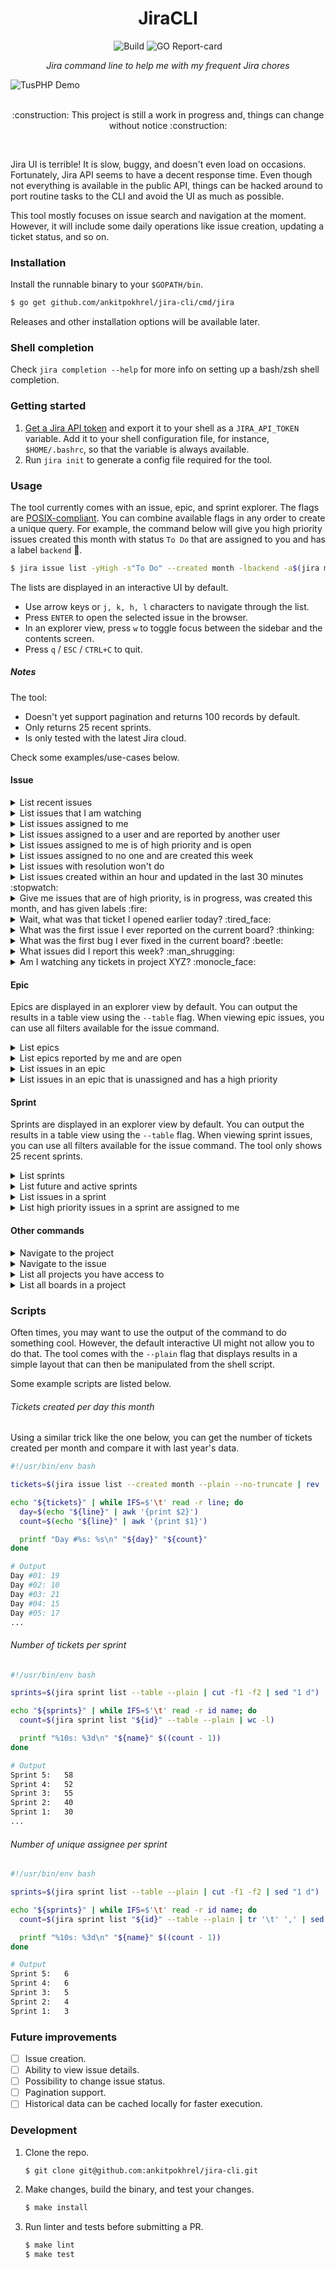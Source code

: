 <h1 align="center">JiraCLI</h1>

<div>
    <p align="center">
        <img alt="Build" src="https://img.shields.io/github/workflow/status/ankitpokhrel/jira-cli/build?style=flat-square" />
        <img alt="GO Report-card" src="https://goreportcard.com/badge/github.com/ankitpokhrel/jira-cli?style=flat-square" />
    </p>
    <p align="center">
        <i>Jira command line to help me with my frequent Jira chores</i>
    </p>
    <img align="center" alt="TusPHP Demo" src=".github/assets/demo.gif" /><br/><br/>
    <p align="center">:construction: This project is still a work in progress and, things can change without notice :construction:</p><br/>
</div>

Jira UI is terrible! It is slow, buggy, and doesn't even load on occasions. Fortunately, Jira API seems to have a decent response time.
Even though not everything is available in the public API, things can be hacked around to port routine tasks to the CLI and avoid
the UI as much as possible.

This tool mostly focuses on issue search and navigation at the moment. However, it will include some daily operations like issue creation,
updating a ticket status, and so on.

### Installation
Install the runnable binary to your `$GOPATH/bin`.

```sh
$ go get github.com/ankitpokhrel/jira-cli/cmd/jira
```

Releases and other installation options will be available later.

### Shell completion
Check `jira completion --help` for more info on setting up a bash/zsh shell completion. 

### Getting started
1. [Get a Jira API token](https://id.atlassian.com/manage-profile/security/api-tokens) and export it to your shell as a `JIRA_API_TOKEN` variable.
    Add it to your shell configuration file, for instance, `$HOME/.bashrc`, so that the variable is always available.
2. Run `jira init` to generate a config file required for the tool.

### Usage
The tool currently comes with an issue, epic, and sprint explorer. The flags are [POSIX-compliant](https://www.gnu.org/software/libc/manual/html_node/Argument-Syntax.html).
You can combine available flags in any order to create a unique query. For example, the command below will give you high priority issues created this month
with status `To Do` that are assigned to you and has a label `backend` :exploding_head:.
```sh
$ jira issue list -yHigh -s"To Do" --created month -lbackend -a$(jira me)
```

The lists are displayed in an interactive UI by default. 
- Use arrow keys or `j, k, h, l` characters to navigate through the list. 
- Press `ENTER` to open the selected issue in the browser.
- In an explorer view, press `w` to toggle focus between the sidebar and the contents screen.
- Press `q` / `ESC` / `CTRL+C` to quit.

##### Notes
The tool:
- Doesn't yet support pagination and returns 100 records by default.
- Only returns 25 recent sprints. 
- Is only tested with the latest Jira cloud. 

Check some examples/use-cases below.

#### Issue

<details><summary>List recent issues</summary>

```
$ jira issue list
```
</details>

<details><summary>List issues that I am watching</summary>

```sh
$ jira issue list -w
```
</details>

<details><summary>List issues assigned to me</summary>

```sh
$ jira issue list -a$(jira me)
```
</details>

<details><summary>List issues assigned to a user and are reported by another user</summary>

```sh
$ jira issue list -a"User A" -r"User B"
```
</details>

<details><summary>List issues assigned to me is of high priority and is open</summary>

```sh
$ jira issue list -a$(jira me) -yHigh -sopen
```
</details>

<details><summary>List issues assigned to no one and are created this week</summary>

```sh
$ jira issue list -ax --created week
```
</details>

<details><summary>List issues with resolution won't do</summary>

```sh
$ jira issue list -R"Won't do"
```
</details>

<details><summary>List issues created within an hour and updated in the last 30 minutes :stopwatch:</summary>

```sh
$ jira issue list --created -1h --updated -30m
```
</details>

<details><summary>Give me issues that are of high priority, is in progress, was created this month, and has given labels :fire:</summary>

```sh
$ jira issue list -yHigh -s"In Progress" --created month -lbackend -l"high prio"
```
</details>

<details><summary>Wait, what was that ticket I opened earlier today? :tired_face:</summary>

 ```sh
 $ jira issue list --history
 ```
</details>

<details><summary>What was the first issue I ever reported on the current board? :thinking:</summary>

```sh
$ jira issue list -r$(jira me) --reverse
```
</details>

<details><summary>What was the first bug I ever fixed in the current board? :beetle:</summary>

```sh
$ jira issue list -a$(jira me) -tBug sDone -rFixed --reverse
```
</details>

<details><summary>What issues did I report this week? :man_shrugging:</summary>

```sh
$ jira issue list -r$(jira me) --created week
```
</details>

<details><summary>Am I watching any tickets in project XYZ? :monocle_face:</summary>

```sh
$ jira issue list -w -pXYZ
```
</details>

#### Epic

Epics are displayed in an explorer view by default. You can output the results in a table view using the `--table` flag.
When viewing epic issues, you can use all filters available for the issue command.

<details><summary>List epics</summary>

```sh
$ jira epic list

// or, in a table view
$ jira epic list --table
```
</details>

<details><summary>List epics reported by me and are open</summary>

```sh
$ jira epic list -r$(jira me) -sOpen
```
</details>

<details><summary>List issues in an epic</summary>

```sh
$ jira epic list KEY-1

// list all issue in an epic KEY-1 that is unassigned and has a high priority
$ jira epic list KEY-1 -ax -yHigh
```
</details>

<details><summary>List issues in an epic that is unassigned and has a high priority</summary>

```sh
$ jira epic list KEY-1 -ax -yHigh
```
</details>

#### Sprint

Sprints are displayed in an explorer view by default. You can output the results in a table view using the `--table` flag.
When viewing sprint issues, you can use all filters available for the issue command. The tool only shows 25 recent sprints.

<details><summary>List sprints</summary>

```sh
$ jira sprint list

// or, in a table view
$ jira sprint list --table
```
</details>

<details><summary>List future and active sprints</summary>

```sh
$ jira sprint list --state future,active
```
</details>

<details><summary>List issues in a sprint</summary>

```sh
// you can get sprint id with `jira sprint list` or `jira sprint list --table`
$ jira sprint list SPRINT_ID
```
</details>

<details><summary>List high priority issues in a sprint are assigned to me</summary>

```sh
$ jira sprint list SPRINT_ID -yHigh -a$(jira me)
```
</details>

#### Other commands

<details><summary>Navigate to the project</summary>

```sh
$ jira open
```
</details>

<details><summary>Navigate to the issue</summary>

```sh
$ jira open KEY-1
```
</details>

<details><summary>List all projects you have access to</summary>

```sh
$ jira project
```
</details>

<details><summary>List all boards in a project</summary>

```sh
$ jira board
```
</details>

### Scripts

Often times, you may want to use the output of the command to do something cool. However, the default interactive UI might not allow you to do that.
The tool comes with the `--plain` flag that displays results in a simple layout that can then be manipulated from the shell script.    

Some example scripts are listed below.

###### Tickets created per day this month

Using a similar trick like the one below, you can get the number of tickets created per month and compare it with last year's data.

```bash
#!/usr/bin/env bash

tickets=$(jira issue list --created month --plain --no-truncate | rev | awk '{print $2}' | rev | sed "1 d" | awk -F'-' '{print $3}' | sort -n | uniq -c)

echo "${tickets}" | while IFS=$'\t' read -r line; do
  day=$(echo "${line}" | awk '{print $2}')
  count=$(echo "${line}" | awk '{print $1}')

  printf "Day #%s: %s\n" "${day}" "${count}"
done

# Output
Day #01: 19
Day #02: 10
Day #03: 21
Day #04: 15
Day #05: 17
...
```

###### Number of tickets per sprint

```bash
#!/usr/bin/env bash

sprints=$(jira sprint list --table --plain | cut -f1 -f2 | sed "1 d")

echo "${sprints}" | while IFS=$'\t' read -r id name; do
  count=$(jira sprint list "${id}" --table --plain | wc -l)

  printf "%10s: %3d\n" "${name}" $((count - 1))
done

# Output
Sprint 5:   58
Sprint 4:   52
Sprint 3:   55
Sprint 2:   40
Sprint 1:   30
...
```

###### Number of unique assignee per sprint

```bash
#!/usr/bin/env bash

sprints=$(jira sprint list --table --plain | cut -f1 -f2 | sed "1 d")

echo "${sprints}" | while IFS=$'\t' read -r id name; do
  count=$(jira sprint list "${id}" --table --plain | tr '\t' ',' | sed 's/,\{2,\}/,/g' | cut -d',' -f4 | sed "1 d" | sort -n | uniq | wc -l)

  printf "%10s: %3d\n" "${name}" $((count - 1))
done

# Output
Sprint 5:   6
Sprint 4:   6
Sprint 3:   5
Sprint 2:   4
Sprint 1:   3
```

### Future improvements
- [ ] Issue creation.
- [ ] Ability to view issue details.
- [ ] Possibility to change issue status.
- [ ] Pagination support.
- [ ] Historical data can be cached locally for faster execution.

### Development
1. Clone the repo.
   ```sh
   $ git clone git@github.com:ankitpokhrel/jira-cli.git
   ```

2. Make changes, build the binary, and test your changes.
   ```sh
   $ make install
   ```   

3. Run linter and tests before submitting a PR.
   ```sh
   $ make lint
   $ make test
   ```
